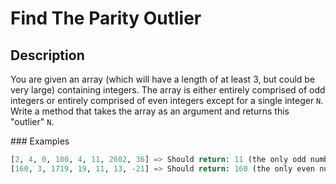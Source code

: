 # Find The Parity Outlier

## Description

You are given an array (which will have a length of at least 3, but could be very large) containing integers. The array is either entirely comprised of odd integers or entirely comprised of even integers except for a single integer `N`. Write a method that takes the array as an argument and returns this "outlier" `N`.

### Examples

```python
[2, 4, 0, 100, 4, 11, 2602, 36] => Should return: 11 (the only odd number)
[160, 3, 1719, 19, 11, 13, -21] => Should return: 160 (the only even number)
```